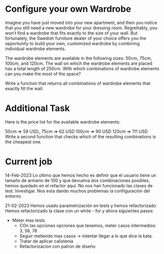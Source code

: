 # Configure your own Wardrobe

Imagine you have just moved into your new apartment, and then you notice that you still need a new wardrobe for your
dressing room. Regrettably, you won’t find a wardrobe that fits exactly to the size of your wall. But fortunately, the
Swedish furniture dealer of your choice offers you the opportunity to build your own, customized wardrobe by combining
individual wardrobe elements.

The wardrobe elements are available in the following sizes: 50cm, 75cm, 100cm, and 120cm. The wall on which the wardrobe
elements are placed has a total length of 250cm. With which combinations of wardrobe elements can you make the most of
the space?

Write a function that returns all combinations of wardrobe elements that exactly fill the wall.

# Additional Task

Here is the price list for the available wardrobe elements:

50cm => 59 USD_
75cm => 62 USD
100cm => 90 USD
120cm => 111 USD
Write a second function that checks which of the resulting combinations is the cheapest one.

# Current job
14-Feb-2023
Lo último que hemos hecho es definir que el usuario tiene un tamaño de armario de 100 y que devuelva dos combinaciones posibles, hemos quedado en el refactor aquí.
No nos han funcionado las clases de test. Investigar.
Nos esta dando muchos problemas la configuración del entorno.

21-02-2023
Hemos usado parametrización en tests y hemos refactorizado
Hemos refactorizado la clase con un while - for y ahora siguientes pasos:
- Meter mas tests 
  - COn las opciones opciones que tenemos, meter casos intermedios: 3, 56, 78
  - Seguir metiendo mas casos -> intentar llegar a lo que dice la kata.
  - Tratar de aplicar calistenia
  - Refactorizacion con patron de diseño

